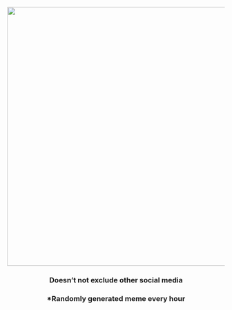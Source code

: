 <p align="center">
        <img src="https://i.imgur.com/kEh1wl7.jpg" width="600" height="600">
        </p>
        <h3 align="center">Doesn’t not exclude other social media</h3>
        <h3 align="center">*Randomly generated meme every hour</h3>
    